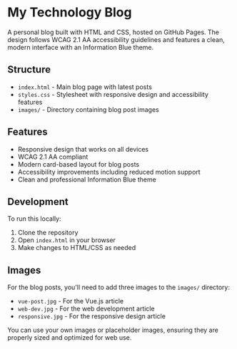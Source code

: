 # My Technology Blog

A personal blog built with HTML and CSS, hosted on GitHub Pages. The design follows WCAG 2.1 AA accessibility guidelines and features a clean, modern interface with an Information Blue theme.

## Structure

- `index.html` - Main blog page with latest posts
- `styles.css` - Stylesheet with responsive design and accessibility features
- `images/` - Directory containing blog post images

## Features

- Responsive design that works on all devices
- WCAG 2.1 AA compliant
- Modern card-based layout for blog posts
- Accessibility improvements including reduced motion support
- Clean and professional Information Blue theme

## Development

To run this locally:

1. Clone the repository
2. Open `index.html` in your browser
3. Make changes to HTML/CSS as needed

## Images

For the blog posts, you'll need to add three images to the `images/` directory:
- `vue-post.jpg` - For the Vue.js article
- `web-dev.jpg` - For the web development article
- `responsive.jpg` - For the responsive design article

You can use your own images or placeholder images, ensuring they are properly sized and optimized for web use. 
